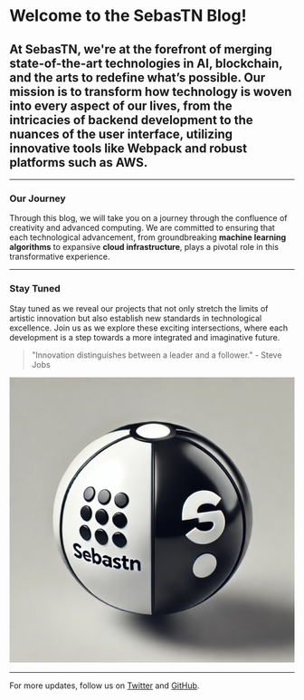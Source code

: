 # Welcome to the SebasTN Blog!

## At SebasTN, we're at the forefront of merging state-of-the-art technologies in **AI**, **blockchain**, and the **arts** to redefine what’s possible. Our mission is to transform how technology is woven into every aspect of our lives, from the intricacies of backend development to the nuances of the user interface, utilizing innovative tools like **Webpack** and robust platforms such as **AWS**.

---

### Our Journey

Through this blog, we will take you on a journey through the confluence of creativity and advanced computing. We are committed to ensuring that each technological advancement, from groundbreaking **machine learning algorithms** to expansive **cloud infrastructure**, plays a pivotal role in this transformative experience.

---

### Stay Tuned

Stay tuned as we reveal our projects that not only stretch the limits of artistic innovation but also establish new standards in technological excellence. Join us as we explore these exciting intersections, where each development is a step towards a more integrated and imaginative future.

> "Innovation distinguishes between a leader and a follower." - Steve Jobs

![SebasTN Logo](/assets/images/SebasTN-logo.jpg)

---

For more updates, follow us on [Twitter](https://twitter.com/Rensley_Ramos) and [GitHub](https://github.com/SebasTN-Rhys).

